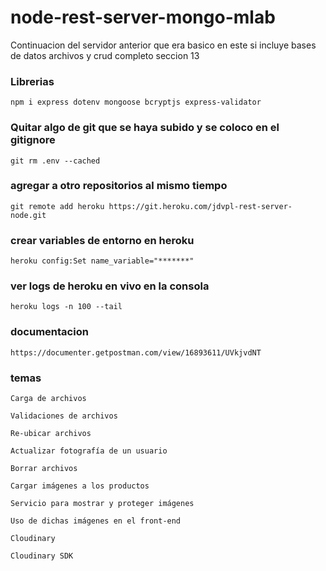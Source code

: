 # node-rest-server-mongo-mlab
Continuacion del servidor anterior que era basico en este si incluye bases de datos archivos y crud completo seccion 13


### Librerias
``` 
npm i express dotenv mongoose bcryptjs express-validator
```


### Quitar algo de git que se haya subido y se coloco en el gitignore
``` 
git rm .env --cached 
```


### agregar a otro repositorios al mismo tiempo
``` 
git remote add heroku https://git.heroku.com/jdvpl-rest-server-node.git 
```


### crear variables de entorno en heroku

``` 
heroku config:Set name_variable="*******" 
```


### ver logs de heroku en vivo en la consola 
``` 
heroku logs -n 100 --tail 
```

### documentacion

``` 
https://documenter.getpostman.com/view/16893611/UVkjvdNT 
```

### temas 

```
Carga de archivos

Validaciones de archivos

Re-ubicar archivos

Actualizar fotografía de un usuario

Borrar archivos

Cargar imágenes a los productos

Servicio para mostrar y proteger imágenes

Uso de dichas imágenes en el front-end

Cloudinary

Cloudinary SDK

```
